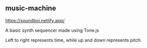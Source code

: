 ## music-machine

https://soundboi.netlify.app/

A basic synth sequencer made using Tone.js

Left to right represents time, while up and down represents pitch.
